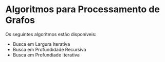 # Algoritmos para Processamento de Grafos

Os seguintes algoritmos estão disponíveis:

- Busca em Largura Iterativa
- Busca em Profundidade Recursiva
- Busca em Profundiade Iterativa